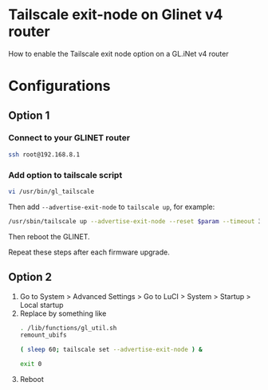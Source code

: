 # Tailscale exit-node on Glinet v4 router
How to enable the Tailscale exit node option on a GL.iNet v4 router

# Configurations

## Option 1
### Connect to your GLINET router
```sh
ssh root@192.168.8.1
```

### Add option to tailscale script
```sh
vi /usr/bin/gl_tailscale
```

Then add `--advertise-exit-node` to `tailscale up`, for example:
```sh
/usr/sbin/tailscale up --advertise-exit-node --reset $param --timeout 3s
```

Then reboot the GLINET.

Repeat these steps after each firmware upgrade.

## Option 2

1. Go to System > Advanced Settings > Go to LuCI > System > Startup > Local startup
2. Replace by something like
   ```sh
   . /lib/functions/gl_util.sh
   remount_ubifs

   ( sleep 60; tailscale set --advertise-exit-node ) &

   exit 0
   ```
3. Reboot


